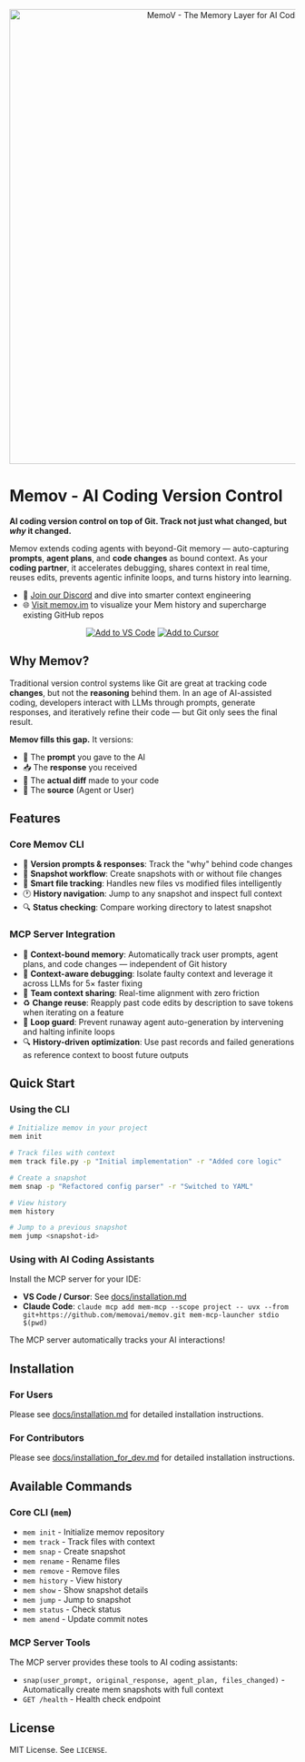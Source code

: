 <p align="center">
  <a href="https://github.com/memovai/memov">
    <img src="docs/images/memov-banner.png" width="800px" alt="MemoV - The Memory Layer for AI Coding Agents">
  </a>
</p>

# Memov - AI Coding Version Control

**AI coding version control on top of Git. Track not just what changed, but _why_ it changed.**

Memov extends coding agents with beyond-Git memory — auto-capturing **prompts**, **agent plans**, and **code changes** as bound context.
As your **coding partner**, it accelerates debugging, shares context in real time, reuses edits, prevents agentic infinite loops, and turns history into learning.

- 💬 [Join our Discord](https://discord.gg/YCN75dTh) and dive into smarter context engineering
- 🌐 [Visit memov.im](https://memov.im) to visualize your Mem history and supercharge existing GitHub repos

<div align="center">

[![Add to VS Code](https://img.shields.io/badge/Add%20to%20VS%20Code-007ACC?style=for-the-badge&logo=visual-studio-code&logoColor=white)](https://memov-vscode.vercel.app/)
[![Add to Cursor](https://img.shields.io/badge/Add%20to%20CURSOR-000000?style=for-the-badge&logo=visual-studio-code&logoColor=white)](https://memov-vscode.vercel.app/)

</div>

## Why Memov?

Traditional version control systems like Git are great at tracking code **changes**, but not the **reasoning** behind them. In an age of AI-assisted coding, developers interact with LLMs through prompts, generate responses, and iteratively refine their code — but Git only sees the final result.

**Memov fills this gap.** It versions:

- 🤖 The **prompt** you gave to the AI
- 📥 The **response** you received
- 🧾 The **actual diff** made to your code
- 🧩 The **source** (Agent or User)

## Features

### Core Memov CLI
- 📒 **Version prompts & responses**: Track the "why" behind code changes
- 🔄 **Snapshot workflow**: Create snapshots with or without file changes
- 🎯 **Smart file tracking**: Handles new files vs modified files intelligently
- 🕐 **History navigation**: Jump to any snapshot and inspect full context
- 🔍 **Status checking**: Compare working directory to latest snapshot

### MCP Server Integration
- 📒 **Context-bound memory**: Automatically track user prompts, agent plans, and code changes — independent of Git history
- 🐞 **Context-aware debugging**: Isolate faulty context and leverage it across LLMs for 5× faster fixing
- 🤝 **Team context sharing**: Real-time alignment with zero friction
- ♻️ **Change reuse**: Reapply past code edits by description to save tokens when iterating on a feature
- 🛑 **Loop guard**: Prevent runaway agent auto-generation by intervening and halting infinite loops
- 🔍 **History-driven optimization**: Use past records and failed generations as reference context to boost future outputs

## Quick Start

### Using the CLI

```bash
# Initialize memov in your project
mem init

# Track files with context
mem track file.py -p "Initial implementation" -r "Added core logic"

# Create a snapshot
mem snap -p "Refactored config parser" -r "Switched to YAML"

# View history
mem history

# Jump to a previous snapshot
mem jump <snapshot-id>
```

### Using with AI Coding Assistants

Install the MCP server for your IDE:

- **VS Code / Cursor**: See [docs/installation.md](docs/installation.md)
- **Claude Code**: `claude mcp add mem-mcp --scope project -- uvx --from git+https://github.com/memovai/memov.git mem-mcp-launcher stdio $(pwd)`

The MCP server automatically tracks your AI interactions!

## Installation

### For Users

Please see [docs/installation.md](docs/installation.md) for detailed installation instructions.

### For Contributors

Please see [docs/installation_for_dev.md](docs/installation_for_dev.md) for detailed installation instructions.

## Available Commands

### Core CLI (`mem`)
- `mem init` - Initialize memov repository
- `mem track` - Track files with context
- `mem snap` - Create snapshot
- `mem rename` - Rename files
- `mem remove` - Remove files
- `mem history` - View history
- `mem show` - Show snapshot details
- `mem jump` - Jump to snapshot
- `mem status` - Check status
- `mem amend` - Update commit notes

### MCP Server Tools

The MCP server provides these tools to AI coding assistants:

- `snap(user_prompt, original_response, agent_plan, files_changed)` - Automatically create mem snapshots with full context
- `GET /health` - Health check endpoint


## License

MIT License. See `LICENSE`.
